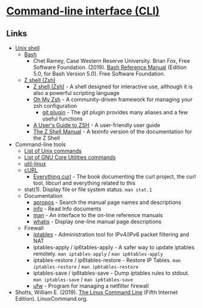 # [Command-line interface (CLI)](https://en.wikipedia.org/wiki/Command-line_interface)

## Links

- [Unix shell](https://en.wikipedia.org/wiki/Unix_shell)
  - [Bash](https://en.wikipedia.org/wiki/Bash_(Unix_shell))
    - Chet Ramey, Case Western Reserve University. Brian Fox, Free Software Foundation. (2019). [Bash Reference Manual](http://www.gnu.org/savannah-checkouts/gnu/bash/manual/) (Edition 5.0, for Bash Version 5.0). Free Software Foundation.
  - [Z shell (Zsh)](https://en.wikipedia.org/wiki/Z_shell)
    - [Z shell (Zsh)](https://www.zsh.org/) - A shell designed for interactive use, although it is also a powerful scripting language
    - [Oh My Zsh](https://github.com/ohmyzsh/ohmyzsh) - A community-driven framework for managing your zsh configuration
      - [git plugin](https://github.com/ohmyzsh/ohmyzsh/tree/master/plugins/git) - The git plugin provides many aliases and a few useful functions
    - [A User's Guide to ZSH](http://zsh.sourceforge.net/Guide/) - A user-friendly user guide
    - [The Z Shell Manual](http://zsh.sourceforge.net/Doc/) - A texinfo version of the documentation for the Z Shell
- Command-line tools
  - [List of Unix commands](https://en.wikipedia.org/wiki/List_of_Unix_commands)
  - [List of GNU Core Utilities commands](https://en.wikipedia.org/wiki/List_of_GNU_Core_Utilities_commands)
  - [util-linux](https://en.wikipedia.org/wiki/Util-linux)
  - [cURL](https://en.wikipedia.org/wiki/CURL)
    - [Everything curl](https://curl.haxx.se/book.html) - The book documenting the curl project, the curl tool, libcurl and everything related to this
  - stat(1). Display file or file system status. `man stat.1`
  - Documentation
    - [apropos](https://en.wikipedia.org/wiki/Apropos_(Unix)) -  Search the manual page names and descriptions
    - [info](https://en.wikipedia.org/wiki/Info_(Unix)) - Read Info documents
    - [man](https://en.wikipedia.org/wiki/Man_page) - An interface to the on-line reference manuals
    - [whatis](https://en.wikipedia.org/wiki/Whatis) - Display one-line manual page descriptions
  - Firewall
    - [iptables](https://en.wikipedia.org/wiki/Iptables) - Administration tool for IPv4/IPv6 packet filtering and NAT
    - iptables-apply / ip6tables-apply - A safer way to update iptables remotely. `man iptables-apply` / `man ip6tables-apply`
    - iptables-restore / ip6tables-restore - Restore IP Tables. `man iptables-restore` / `man ip6tables-restore`
    - iptables-save / ip6tables-save - Dump iptables rules to stdout. `man iptables-save` / `man ip6tables-save`
    - [ufw](https://en.wikipedia.org/wiki/Uncomplicated_Firewall) - Program for managing a netfilter firewall
- Shotts, William E. (2019). [The Linux Command Line](http://linuxcommand.org/tlcl.php) (Fifth Internet Edition). LinuxCommand.org.

